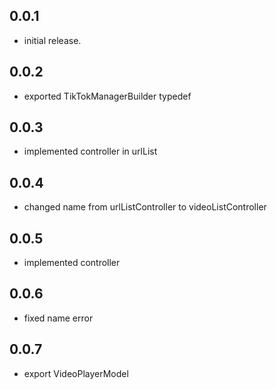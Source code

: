 ## 0.0.1
- initial release.

## 0.0.2
- exported TikTokManagerBuilder typedef

## 0.0.3
- implemented controller in urlList

## 0.0.4
- changed name from  urlListController to videoListController

## 0.0.5
- implemented controller 


## 0.0.6
- fixed name error 

## 0.0.7
- export VideoPlayerModel 

